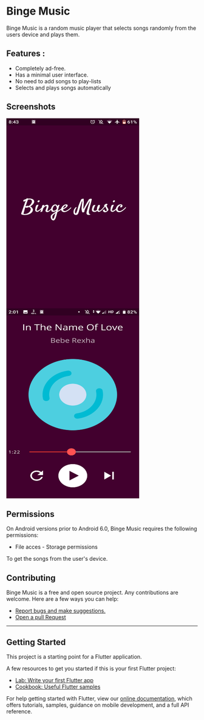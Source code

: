 # Binge Music 

Binge Music is a random music player that selects songs randomly from the users device and plays them.

## Features :

- Completely ad-free.
- Has a minimal user interface.
- No need to add songs to play-lists
- Selects and plays songs automatically

## Screenshots


<img src="https://github.com/adarshbalu/binge_music/blob/master/loading.png?raw=true" width="350" height="500" align="left">
<img src="https://github.com/adarshbalu/binge_music/blob/master/player.png?raw=true" width="350" height="500" align="center">

## Permissions

On Android versions prior to Android 6.0, Binge Music requires the following permissions:
- File acces - Storage permissions

To get the songs from the user's device.

## Contributing

Binge Music is a free and open source project. Any contributions are welcome. Here are a few ways you can help:
 * [Report bugs and make suggestions.](https://github.com/adarshbalu/binge_music/issues)
 * [Open a pull Request](https://github.com/adarshbalu/binge_music/pulls)
 

<hr>

## Getting Started

This project is a starting point for a Flutter application.

A few resources to get you started if this is your first Flutter project:

- [Lab: Write your first Flutter app](https://flutter.dev/docs/get-started/codelab)
- [Cookbook: Useful Flutter samples](https://flutter.dev/docs/cookbook)

For help getting started with Flutter, view our
[online documentation](https://flutter.dev/docs), which offers tutorials,
samples, guidance on mobile development, and a full API reference.
